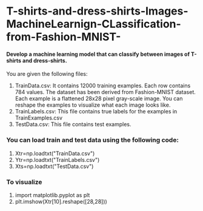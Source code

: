 # T-shirts-and-dress-shirts-Images-MachineLearnign-CLassification-from-Fashion-MNIST-

#### Develop a machine learning model that can classify between images of T-shirts and dress-shirts.
You are given the following files:
1. TrainData.csv: It contains 12000 training examples. Each row contains 784 values. The dataset has been derived from Fashion-MNIST dataset. Each example is a flattened 28x28 pixel gray-scale image. You can reshape the examples to visualize what each image looks like.
2. TrainLabels.csv: This file contains true labels for the examples in TrainExamples.csv
3. TestData.csv: This file contains test examples.
### You can load train and test data using the following code: 
1. Xtr=np.loadtxt("TrainData.csv")
2. Ytr=np.loadtxt("TrainLabels.csv")
3. Xts=np.loadtxt("TestData.csv")
### To visualize
1. import matplotlib.pyplot as plt 
2. plt.imshow(Xtr[10].reshape([28,28]))
